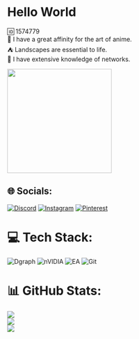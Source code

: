 # Hello World
🆔 1574779<br>💟 I have a great affinity for the art of anime.<br>⛺ Landscapes are essential to life.<br>📎 I have extensive knowledge of networks.

<img align= "half" width= "240" src= "https://media.tenor.com/4K0RB1X-7IsAAAAi/dramaturgy-vtuber.gif"/>


## 🌐 Socials:
[![Discord](https://img.shields.io/badge/Discord-%237289DA.svg?logo=discord&logoColor=white)](https://discord.gg/773971588054908928) [![Instagram](https://img.shields.io/badge/Instagram-%23E4405F.svg?logo=Instagram&logoColor=white)](https://instagram.com/https://www.instagram.com/yk.nadrr/) [![Pinterest](https://img.shields.io/badge/Pinterest-%23E60023.svg?logo=Pinterest&logoColor=white)](https://pinterest.com/https://www.pinterest.com/Llouuura/) 

# 💻 Tech Stack:
![Dgraph](https://img.shields.io/badge/dgraph-%23E50695.svg?style=for-the-badge&logo=dgraph&logoColor=white) ![nVIDIA](https://img.shields.io/badge/nVIDIA-%2376B900.svg?style=for-the-badge&logo=nVIDIA&logoColor=white) ![EA](https://img.shields.io/badge/ea-%23000000.svg?style=for-the-badge&logo=ea&logoColor=white) ![Git](https://img.shields.io/badge/git-%23F05033.svg?style=for-the-badge&logo=git&logoColor=white)
# 📊 GitHub Stats:
![](https://github-readme-stats.vercel.app/api?username=Yokonad&theme=rose_pine&hide_border=false&include_all_commits=false&count_private=false)<br/>
![](https://github-readme-streak-stats.herokuapp.com/?user=Yokonad&theme=rose_pine&hide_border=false)<br/>
![](https://github-readme-stats.vercel.app/api/top-langs/?username=Yokonad&theme=rose_pine&hide_border=false&include_all_commits=false&count_private=false&layout=compact)


